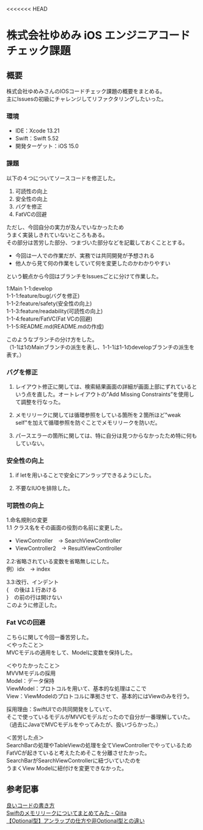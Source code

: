 <<<<<<< HEAD
# 株式会社ゆめみ iOS エンジニアコードチェック課題

## 概要

株式会社ゆめみさんのIOSコードチェック課題の概要をまとめる。  
主にIssuesの初級にチャレンジしてリファクタリングしたいった。


### 環境

- IDE：Xcode 13.21
- Swift：Swift 5.52
- 開発ターゲット：iOS 15.0

### 課題

以下の４つについてソースコードを修正した。
1. 可読性の向上
2. 安全性の向上
3. バグを修正
4. FatVCの回避

ただし、今回自分の実力が及んでいなかったため  
うまく実装しきれていないところもある。  
その部分は苦労した部分、つまづいた部分などを記載しておくこととする。  


* 今回は一人での作業だが、実務では共同開発が予想される  
* 他人から見て何の作業をしていて何を変更したのかわかりやすい

という観点から今回はブランチをIssuesごとに分けて作業した。  

1:Main
1-1:develop  
1-1-1:feature/bug(バグを修正)  
1-1-2:feature/safety(安全性の向上)  
1-1-3:feature/readability(可読性の向上)  
1-1-4:feature/FatVC(Fat VCの回避)  
1-1-5:README.md(README.mdの作成)  

このようなブランチの分け方をした。  
（1-1は1のMainブランチの派生を表し、1-1-1は1-1のdevelopブランチの派生を表す。）

 
 
### バグを修正
1. レイアウト修正に関しては、検索結果画面の詳細が画面上部にずれているという点を直した。オートレイアウトの”Add Missing Constraints”を使用して調整を行なった。

2. メモリリークに関しては循環参照をしている箇所を２箇所ほど"weak self"を加えて循環参照を防ぐことでメモリリークを防いだ。

3. パースエラーの箇所に関しては、特に自分は見つからなかったため特に何もしていない。

### 安全性の向上
1. if letを用いることで安全にアンラップできるようにした。

2. 不要なIUOを排除した。

### 可読性の向上
1.命名規則の変更  
1.1 クラス名をその画面の役割の名前に変更した。  
* ViewController　→ SearchViewContlroller   
* ViewController2　→ ResultViewContlroller  

2.2:省略されている変数を省略無しにした。  
例）idx　→ index

3.3:改行、インデント  
{　の後は１行あける  
}　の前の行は開けない  
このように修正した。  

### Fat VCの回避  
こちらに関して今回一番苦労した。  
＜やったこと＞  
MVCモデルの適用をして、Modelに変数を保持した。  
  
＜やりたかったこと＞  
MVVMモデルの採用  
Model：データ保持  
ViewModel：プロトコルを用いて、基本的な処理はここで  
View：ViewModelのプロトコルに準拠させて、基本的にはViewのみを行う。  
  
採用理由：SwiftUIでの共同開発をしていて、  
そこで使っているモデルがMVVCモデルだったので自分が一番理解していた。  
（過去にJavaでMVCモデルをやってみたが、扱いづらかった。）  
  
＜苦労した点＞  
SearchBarの処理やTableViewの処理を全てViewControllerでやっているため  
FatVCが起きていると考えたためそこを分離させたかった。  
SearchBarがSearchViewControllerに紐づいていたのを  
うまくView Modelに紐付けを変更できなかった。  


## 参考記事

[良いコードの書き方](https://qiita.com/alt_yamamoto/items/25eda376e6b947208996)  
[Swiftのメモリリークについてまとめてみた - Qiita](https://qiita.com/ryu1sazae/items/201275f9ac3af1ec9e64)  
[【Optional型】アンラップの仕方や非Optional型との違い](https://tech-maga.com/swift-optional)  

